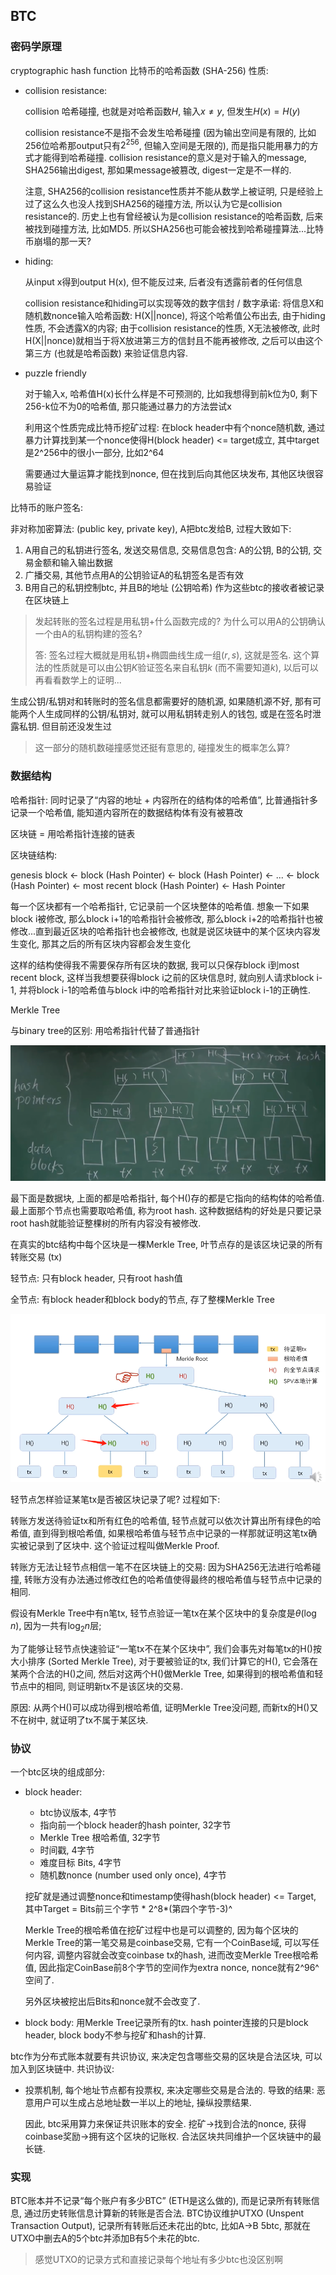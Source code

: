 ## BTC

### 密码学原理

cryptographic hash function 比特币的哈希函数 (SHA-256) 性质:

-   collision resistance:

    collision 哈希碰撞, 也就是对哈希函数$H$, 输入$x\ne y$, 但发生$H(x) = H(y)$

    collision resistance不是指不会发生哈希碰撞 (因为输出空间是有限的, 比如256位哈希那output只有$2^{256}$, 但输入空间是无限的), 而是指只能用暴力的方式才能得到哈希碰撞. collision resistance的意义是对于输入的message, SHA256输出digest, 那如果message被篡改, digest一定是不一样的.

    注意, SHA256的collision resistance性质并不能从数学上被证明, 只是经验上过了这么久也没人找到SHA256的碰撞方法, 所以认为它是collision resistance的. 历史上也有曾经被认为是collision resistance的哈希函数, 后来被找到碰撞方法, 比如MD5. 所以SHA256也可能会被找到哈希碰撞算法...比特币崩塌的那一天?

-   hiding:

    从input x得到output H(x), 但不能反过来, 后者没有透露前者的任何信息

    collision resistance和hiding可以实现等效的数字信封 / 数字承诺: 将信息X和随机数nonce输入哈希函数: H(X||nonce), 将这个哈希值公布出去, 由于hiding性质, 不会透露X的内容; 由于collision resistance的性质, X无法被修改, 此时H(X||nonce)就相当于将X放进第三方的信封且不能再被修改, 之后可以由这个第三方 (也就是哈希函数) 来验证信息内容.

-   puzzle friendly

    对于输入x, 哈希值H(x)长什么样是不可预测的, 比如我想得到前k位为0, 剩下256-k位不为0的哈希值, 那只能通过暴力的方法尝试x

    利用这个性质完成比特币挖矿过程: 在block header中有个nonce随机数, 通过暴力计算找到某一个nonce使得H(block header) <= target成立, 其中target是2^256中的很小一部分, 比如2^64

    需要通过大量运算才能找到nonce, 但在找到后向其他区块发布, 其他区块很容易验证



比特币的账户签名:

非对称加密算法: (public key, private key), A把btc发给B, 过程大致如下:

1.   A用自己的私钥进行签名, 发送交易信息, 交易信息包含: A的公钥, B的公钥, 交易金额和输入输出数据
2.   广播交易, 其他节点用A的公钥验证A的私钥签名是否有效
3.   B用自己的私钥控制btc, 并且B的地址 (公钥哈希) 作为这些btc的接收者被记录在区块链上

>   发起转账的签名过程是用私钥+什么函数完成的? 为什么可以用A的公钥确认一个由A的私钥构建的签名?
>
>   答: 签名过程大概就是用私钥+椭圆曲线生成一组$(r,s)$, 这就是签名. 这个算法的性质就是可以由公钥$K$验证签名来自私钥$k$ (而不需要知道$k$), 以后可以再看看数学上的证明...

生成公钥/私钥对和转账时的签名信息都需要好的随机源, 如果随机源不好, 那有可能两个人生成同样的公钥/私钥对, 就可以用私钥转走别人的钱包, 或是在签名时泄露私钥. 但目前还没发生过

>   这一部分的随机数碰撞感觉还挺有意思的, 碰撞发生的概率怎么算?

### 数据结构

哈希指针: 同时记录了“内容的地址 + 内容所在的结构体的哈希值”, 比普通指针多记录一个哈希值, 能知道内容所在的数据结构体有没有被篡改

区块链 = 用哈希指针连接的链表

区块链结构:

genesis block <- block (Hash Pointer) <- block (Hash Pointer) <- ... <- block (Hash Pointer) <- most recent block (Hash Pointer) <- Hash Pointer

每一个区块都有一个哈希指针, 它记录前一个区块整体的哈希值. 想象一下如果block i被修改, 那么block i+1的哈希指针会被修改, 那么block i+2的哈希指针也被修改...直到最近区块的哈希指针也会被修改, 也就是说区块链中的某个区块内容发生变化, 那其之后的所有区块内容都会发生变化

这样的结构使得我不需要保存所有区块的数据, 我可以只保存block i到most recent block, 这样当我想要获得block i之前的区块信息时, 就向别人请求block i-1, 并将block i-1的哈希值与block i中的哈希指针对比来验证block i-1的正确性.



Merkle Tree

与binary tree的区别: 用哈希指针代替了普通指针

![image-20241217204127597](img_md/image-20241217204127597.png)

最下面是数据块, 上面的都是哈希指针, 每个H()存的都是它指向的结构体的哈希值. 最上面那个节点也需要取哈希值, 称为root hash. 这种数据结构的好处是只要记录root hash就能验证整棵树的所有内容没有被修改.

在真实的btc结构中每个区块是一棵Merkle Tree, 叶节点存的是该区块记录的所有转账交易 (tx)

轻节点: 只有block header, 只有root hash值

全节点: 有block header和block body的节点, 存了整棵Merkle Tree

![image-20241217204554517](img_md/image-20241217204554517.png)

轻节点怎样验证某笔tx是否被区块记录了呢? 过程如下:

转账方发送待验证tx和所有红色的哈希值, 轻节点就可以依次计算出所有绿色的哈希值, 直到得到根哈希值, 如果根哈希值与轻节点中记录的一样那就证明这笔tx确实被记录到了区块中. 这个验证过程叫做Merkle Proof.

转账方无法让轻节点相信一笔不在区块链上的交易: 因为SHA256无法进行哈希碰撞, 转账方没有办法通过修改红色的哈希值使得最终的根哈希值与轻节点中记录的相同. 

假设有Merkle Tree中有n笔tx, 轻节点验证一笔tx在某个区块中的复杂度是$\theta(\log n)$, 因为一共有$\log_2 n$层; 

为了能够让轻节点快速验证“一笔tx不在某个区块中”, 我们会事先对每笔tx的H()按大小排序 (Sorted Merkle Tree), 对于要被验证的tx, 我们计算它的H(), 它会落在某两个合法的H()之间, 然后对这两个H()做Merkle Tree, 如果得到的根哈希值和轻节点中的相同, 则证明新tx不是该区块的交易. 

原因: 从两个H()可以成功得到根哈希值, 证明Merkle Tree没问题, 而新tx的H()又不在树中, 就证明了tx不属于某区块.

### 协议

一个btc区块的组成部分:

-   block header:
    -   btc协议版本, 4字节
    -   指向前一个block header的hash pointer, 32字节
    -   Merkle Tree 根哈希值, 32字节
    -   时间戳, 4字节
    -   难度目标 Bits, 4字节
    -   随机数nonce (number used only once), 4字节
    
    挖矿就是通过调整nonce和timestamp使得hash(block header) <= Target, 其中Target = Bits前三个字节 \* 2^8*(第四个字节-3)^
    
    Merkle Tree的根哈希值在挖矿过程中也是可以调整的, 因为每个区块的Merkle Tree的第一笔交易是coinbase交易, 它有一个CoinBase域, 可以写任何内容, 调整内容就会改变coinbase tx的hash, 进而改变Merkle Tree根哈希值, 因此指定CoinBase前8个字节的空间作为extra nonce, nonce就有2^96^空间了.
    
    另外区块被挖出后Bits和nonce就不会改变了.
    
-   block body: 用Merkle Tree记录所有的tx. hash pointer连接的只是block header, block body不参与挖矿和hash的计算.



btc作为分布式账本就要有共识协议, 来决定包含哪些交易的区块是合法区块, 可以加入到区块链中. 共识协议:

-   投票机制, 每个地址节点都有投票权, 来决定哪些交易是合法的. 导致的结果: 恶意用户可以生成占总地址数一半以上的地址, 操纵投票结果.

    因此, btc采用算力来保证共识账本的安全. 挖矿->找到合法的nonce, 获得coinbase奖励->拥有这个区块的记账权. 合法区块共同维护一个区块链中的最长链.

### 实现

BTC账本并不记录“每个账户有多少BTC” (ETH是这么做的), 而是记录所有转账信息, 通过历史转账信息计算新的转账是否合法. BTC协议维护UTXO (Unspent Transaction Output), 记录所有转账后还未花出的btc, 比如A->B 5btc, 那就在UTXO中删去A的5个btc并添加B有5个未花的btc. 

>   感觉UTXO的记录方式和直接记录每个地址有多少btc也没区别啊

